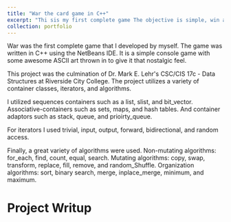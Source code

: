 ```yaml
---
title: "War the card game in C++"
excerpt: "Thi sis my first complete game The objective is simple, win all the cards in the deck at all costs.<br/><img src='/images/portfolio-War'>"
collection: portfolio
---
```


<!-- This is an item in your portfolio. It can be have images or nice text. If you name the file .md, it will be parsed as markdown. If you name the file .html, it will be parsed as HTML.  -->
War was the first complete game that I developed by myself. The game was written in C++ using the NetBeans IDE. It is a simple console game with some awesome ASCII art thrown in to give it that nostalgic feel.  

This project was the culmination of Dr. Mark E. Lehr's  CSC/CIS 17c - Data Structures at Riverside City College. The project utilizes a variety of container classes, iterators, and algorithms.  

I utilized sequences containers such as a list, slist, and bit_vector. Associative-containers such as sets, maps, and hash tables. And container adaptors such as stack, queue, and prioirty_queue.  

For iterators I used trivial, input, output, forward, bidirectional, and random access.  

Finally, a great variety of algorithms were used. Non-mutating algorithms: for_each, find, count, equal, search. Mutating algorithms: copy, swap, transform, replace, fill, remove, and random_Shuffle. Organization algorithms: sort, binary search, merge, inplace_merge, minimum, and maximum.  

# Project Writup 